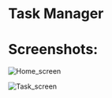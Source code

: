 # Task Manager


# Screenshots:
![Home_screen](https://github.com/vivek2089/flutter-template-task-manager/blob/master/screenshots/screen.png)

![Task_screen](https://github.com/bspark23/taskMapp.git/screenshots/screenhome.png)

